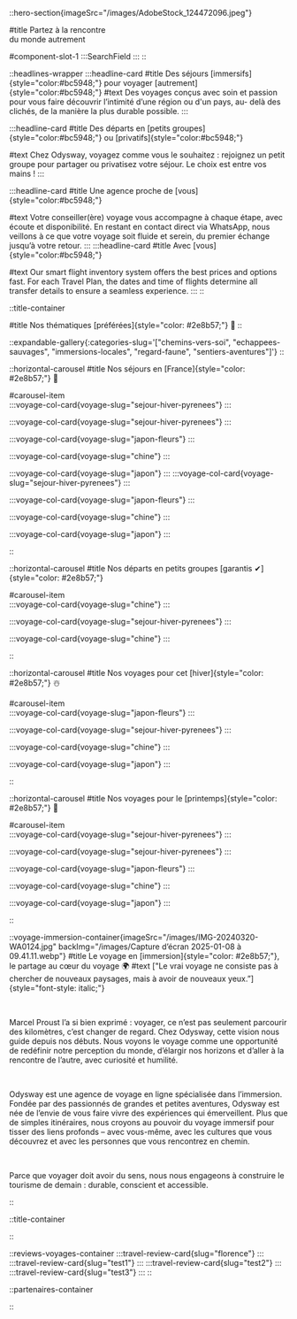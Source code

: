 ::hero-section{imageSrc="/images/AdobeStock_124472096.jpeg"}

#title
Partez à la rencontre <br> du monde autrement

#component-slot-1
  :::SearchField
  :::
::

::headlines-wrapper
  :::headline-card
  #title
  Des séjours [immersifs]{style="color:#bc5948;"} pour voyager [autrement]{style="color:#bc5948;"}
  #text
  Des voyages conçus avec soin et passion pour vous faire découvrir l’intimité d’une région ou d'un pays, au- delà des clichés, de la manière la plus durable possible.
  :::

  :::headline-card
  #title
  Des départs en [petits groupes]{style="color:#bc5948;"} ou [privatifs]{style="color:#bc5948;"}

  #text
  Chez Odysway, voyagez comme vous le souhaitez : rejoignez un petit groupe pour partager ou privatisez votre séjour. Le choix est entre vos mains !
  :::

  :::headline-card
  #title
  Une agence proche de [vous]{style="color:#bc5948;"}

  #text
  Votre conseiller(ère) voyage vous accompagne à chaque étape, avec écoute et disponibilité. En restant en contact direct via WhatsApp, nous veillons à ce que votre voyage soit fluide et serein, du premier échange jusqu’à votre retour.
  :::
  :::headline-card
  #title
   Avec [vous]{style="color:#bc5948;"}

  #text
  Our smart flight inventory system offers the best prices and options fast. For each Travel Plan, the dates and time of flights determine all transfer details to ensure a seamless experience.
  :::
::

::title-container

#title
Nos thématiques [préférées]{style="color: #2e8b57;"} 🫶
::

::expandable-gallery{:categories-slug='["chemins-vers-soi", "echappees-sauvages", "immersions-locales", "regard-faune", "sentiers-aventures"]'}
::


::horizontal-carousel
#title
Nos séjours en [France]{style="color: #2e8b57;"} 🚞

#carousel-item  
  :::voyage-col-card{voyage-slug="sejour-hiver-pyrenees"}
  :::

  :::voyage-col-card{voyage-slug="sejour-hiver-pyrenees"}
  :::

  :::voyage-col-card{voyage-slug="japon-fleurs"}
  :::

  :::voyage-col-card{voyage-slug="chine"}
  :::

  :::voyage-col-card{voyage-slug="japon"}
  :::
  :::voyage-col-card{voyage-slug="sejour-hiver-pyrenees"}
  :::

  :::voyage-col-card{voyage-slug="japon-fleurs"}
  :::

  :::voyage-col-card{voyage-slug="chine"}
  :::

  :::voyage-col-card{voyage-slug="japon"}
  :::

::

::horizontal-carousel
#title
Nos départs en petits groupes [garantis ✔]{style="color: #2e8b57;"} 

#carousel-item  
  :::voyage-col-card{voyage-slug="chine"}
  :::

  :::voyage-col-card{voyage-slug="sejour-hiver-pyrenees"}
  :::

  :::voyage-col-card{voyage-slug="chine"}
  :::


::


::horizontal-carousel
#title
Nos voyages pour cet [hiver]{style="color: #2e8b57;"} ☃️

#carousel-item  
  :::voyage-col-card{voyage-slug="japon-fleurs"}
  :::

  :::voyage-col-card{voyage-slug="sejour-hiver-pyrenees"}
  :::

  :::voyage-col-card{voyage-slug="chine"}
  :::

  :::voyage-col-card{voyage-slug="japon"}
  :::

::

::horizontal-carousel
#title
Nos voyages pour le [printemps]{style="color: #2e8b57;"} 🌱

#carousel-item  
  :::voyage-col-card{voyage-slug="sejour-hiver-pyrenees"}
  :::

  :::voyage-col-card{voyage-slug="sejour-hiver-pyrenees"}
  :::

  :::voyage-col-card{voyage-slug="japon-fleurs"}
  :::

  :::voyage-col-card{voyage-slug="chine"}
  :::

  :::voyage-col-card{voyage-slug="japon"}
  :::

::

::voyage-immersion-container{imageSrc="/images/IMG-20240320-WA0124.jpg" backImg="/images/Capture d’écran 2025-01-08 à 09.41.11.webp"}
#title
Le voyage en [immersion]{style="color: #2e8b57;"}, le partage au cœur du voyage 🌍
#text
["Le vrai voyage ne consiste pas à chercher de nouveaux paysages, mais à avoir de nouveaux yeux.”]{style="font-style: italic;"}

<br>

Marcel Proust l’a si bien exprimé : voyager, ce n’est pas seulement parcourir des kilomètres, c’est changer de regard. Chez Odysway, cette vision nous guide depuis nos débuts. Nous voyons le voyage comme une opportunité de redéfinir notre perception du monde, d’élargir nos horizons et d’aller à la rencontre de l’autre, avec curiosité et humilité.

<br>

Odysway est une agence de voyage en ligne spécialisée dans l’immersion. Fondée par des passionnés de grandes et petites aventures, Odysway est née de l’envie de vous faire vivre des expériences qui émerveillent. Plus que de simples itinéraires, nous croyons au pouvoir du voyage immersif pour tisser des liens profonds – avec vous-même, avec les cultures que vous découvrez et avec les personnes que vous rencontrez en chemin.

<br>

Parce que voyager doit avoir du sens, nous nous engageons à construire le tourisme de demain : durable, conscient et accessible.

::

::title-container
<!-- [Les mots]{style="color: #2e8b57;"} de nos voyageurs 😍 -->
::

::reviews-voyages-container
  :::travel-review-card{slug="florence"}
  :::
  :::travel-review-card{slug="test1"}
  :::
  :::travel-review-card{slug="test2"}
  :::
  :::travel-review-card{slug="test3"}
  :::
::

::partenaires-container

::
